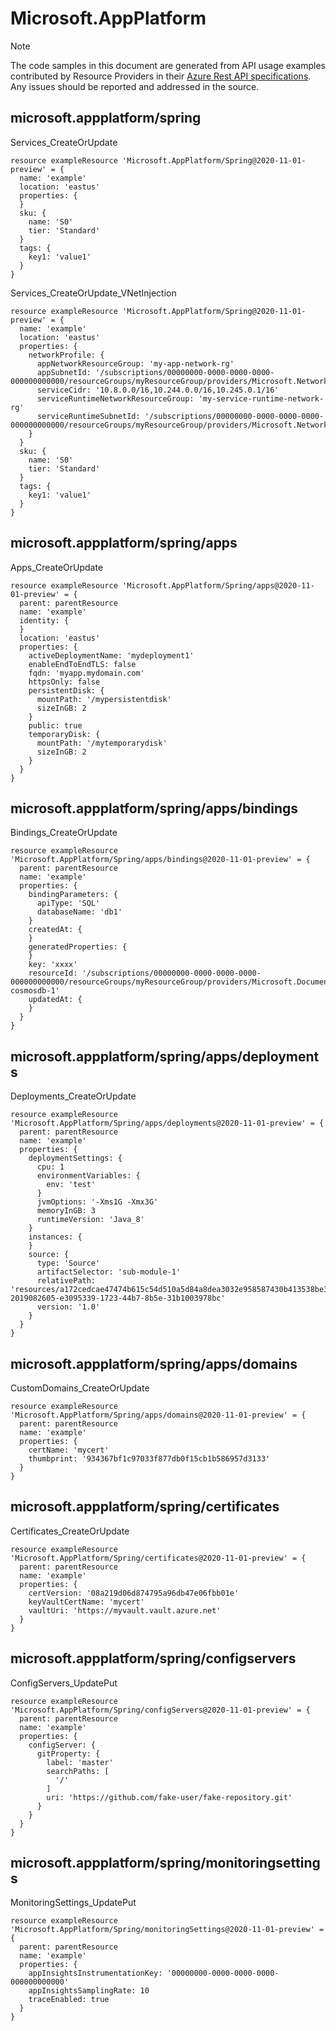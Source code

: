 # Microsoft.AppPlatform
  
> [!NOTE]
> The code samples in this document are generated from API usage examples contributed by Resource Providers in their [Azure Rest API specifications](https://github.com/Azure/azure-rest-api-specs). Any issues should be reported and addressed in the source.


## microsoft.appplatform/spring

Services_CreateOrUpdate
```bicep
resource exampleResource 'Microsoft.AppPlatform/Spring@2020-11-01-preview' = {
  name: 'example'
  location: 'eastus'
  properties: {
  }
  sku: {
    name: 'S0'
    tier: 'Standard'
  }
  tags: {
    key1: 'value1'
  }
}
```

Services_CreateOrUpdate_VNetInjection
```bicep
resource exampleResource 'Microsoft.AppPlatform/Spring@2020-11-01-preview' = {
  name: 'example'
  location: 'eastus'
  properties: {
    networkProfile: {
      appNetworkResourceGroup: 'my-app-network-rg'
      appSubnetId: '/subscriptions/00000000-0000-0000-0000-000000000000/resourceGroups/myResourceGroup/providers/Microsoft.Network/virtualNetworks/myVirtualNetwork/subnets/apps'
      serviceCidr: '10.8.0.0/16,10.244.0.0/16,10.245.0.1/16'
      serviceRuntimeNetworkResourceGroup: 'my-service-runtime-network-rg'
      serviceRuntimeSubnetId: '/subscriptions/00000000-0000-0000-0000-000000000000/resourceGroups/myResourceGroup/providers/Microsoft.Network/virtualNetworks/myVirtualNetwork/subnets/serviceRuntime'
    }
  }
  sku: {
    name: 'S0'
    tier: 'Standard'
  }
  tags: {
    key1: 'value1'
  }
}
```

## microsoft.appplatform/spring/apps

Apps_CreateOrUpdate
```bicep
resource exampleResource 'Microsoft.AppPlatform/Spring/apps@2020-11-01-preview' = {
  parent: parentResource 
  name: 'example'
  identity: {
  }
  location: 'eastus'
  properties: {
    activeDeploymentName: 'mydeployment1'
    enableEndToEndTLS: false
    fqdn: 'myapp.mydomain.com'
    httpsOnly: false
    persistentDisk: {
      mountPath: '/mypersistentdisk'
      sizeInGB: 2
    }
    public: true
    temporaryDisk: {
      mountPath: '/mytemporarydisk'
      sizeInGB: 2
    }
  }
}
```

## microsoft.appplatform/spring/apps/bindings

Bindings_CreateOrUpdate
```bicep
resource exampleResource 'Microsoft.AppPlatform/Spring/apps/bindings@2020-11-01-preview' = {
  parent: parentResource 
  name: 'example'
  properties: {
    bindingParameters: {
      apiType: 'SQL'
      databaseName: 'db1'
    }
    createdAt: {
    }
    generatedProperties: {
    }
    key: 'xxxx'
    resourceId: '/subscriptions/00000000-0000-0000-0000-000000000000/resourceGroups/myResourceGroup/providers/Microsoft.DocumentDB/databaseAccounts/my-cosmosdb-1'
    updatedAt: {
    }
  }
}
```

## microsoft.appplatform/spring/apps/deployments

Deployments_CreateOrUpdate
```bicep
resource exampleResource 'Microsoft.AppPlatform/Spring/apps/deployments@2020-11-01-preview' = {
  parent: parentResource 
  name: 'example'
  properties: {
    deploymentSettings: {
      cpu: 1
      environmentVariables: {
        env: 'test'
      }
      jvmOptions: '-Xms1G -Xmx3G'
      memoryInGB: 3
      runtimeVersion: 'Java_8'
    }
    instances: {
    }
    source: {
      type: 'Source'
      artifactSelector: 'sub-module-1'
      relativePath: 'resources/a172cedcae47474b615c54d510a5d84a8dea3032e958587430b413538be3f333-2019082605-e3095339-1723-44b7-8b5e-31b1003978bc'
      version: '1.0'
    }
  }
}
```

## microsoft.appplatform/spring/apps/domains

CustomDomains_CreateOrUpdate
```bicep
resource exampleResource 'Microsoft.AppPlatform/Spring/apps/domains@2020-11-01-preview' = {
  parent: parentResource 
  name: 'example'
  properties: {
    certName: 'mycert'
    thumbprint: '934367bf1c97033f877db0f15cb1b586957d3133'
  }
}
```

## microsoft.appplatform/spring/certificates

Certificates_CreateOrUpdate
```bicep
resource exampleResource 'Microsoft.AppPlatform/Spring/certificates@2020-11-01-preview' = {
  parent: parentResource 
  name: 'example'
  properties: {
    certVersion: '08a219d06d874795a96db47e06fbb01e'
    keyVaultCertName: 'mycert'
    vaultUri: 'https://myvault.vault.azure.net'
  }
}
```

## microsoft.appplatform/spring/configservers

ConfigServers_UpdatePut
```bicep
resource exampleResource 'Microsoft.AppPlatform/Spring/configServers@2020-11-01-preview' = {
  parent: parentResource 
  name: 'example'
  properties: {
    configServer: {
      gitProperty: {
        label: 'master'
        searchPaths: [
          '/'
        ]
        uri: 'https://github.com/fake-user/fake-repository.git'
      }
    }
  }
}
```

## microsoft.appplatform/spring/monitoringsettings

MonitoringSettings_UpdatePut
```bicep
resource exampleResource 'Microsoft.AppPlatform/Spring/monitoringSettings@2020-11-01-preview' = {
  parent: parentResource 
  name: 'example'
  properties: {
    appInsightsInstrumentationKey: '00000000-0000-0000-0000-000000000000'
    appInsightsSamplingRate: 10
    traceEnabled: true
  }
}
```
